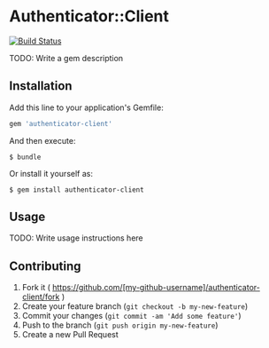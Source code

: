 # Authenticator::Client
[![Build
Status](https://travis-ci.org/johnmcconnell/authenticator-client.svg?branch=master)](https://travis-ci.org/johnmcconnell/authenticator-client)

TODO: Write a gem description

## Installation

Add this line to your application's Gemfile:

```ruby
gem 'authenticator-client'
```

And then execute:

    $ bundle

Or install it yourself as:

    $ gem install authenticator-client

## Usage

TODO: Write usage instructions here

## Contributing

1. Fork it ( https://github.com/[my-github-username]/authenticator-client/fork )
2. Create your feature branch (`git checkout -b my-new-feature`)
3. Commit your changes (`git commit -am 'Add some feature'`)
4. Push to the branch (`git push origin my-new-feature`)
5. Create a new Pull Request
